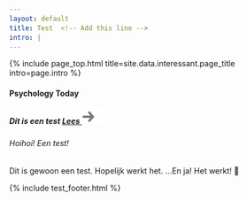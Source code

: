 ```yaml
---
layout: default
title: Test  <!-- Add this line -->
intro: |
---
```


{% include page_top.html 
   title=site.data.interessant.page_title 
   intro=page.intro 
%}

<div class="custom-section interessant">

  <h4>Psychology Today</h4>

<h5>
  Dit is een test
  <a href="https://www.psychologytoday.com/us/blog/tech-happy-life/202506/its-not-just-jobs-that-ai-is-taking-its-our-purpose" class="lees" target="_blank" rel="noopener">
    Lees <img src="/assets/images/global/arrow.svg" alt="" class="arrow">
  </a>
</h5>

<h6>Hoihoi! Een test!</h6>

<p>Dit is gewoon een test. Hopelijk werkt het. ...En ja! Het werkt! &#129395;</p>

{% include test_footer.html %}
  
</div>


